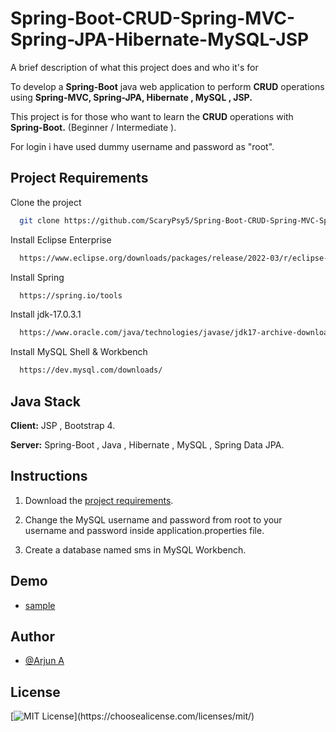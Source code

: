 
# Spring-Boot-CRUD-Spring-MVC-Spring-JPA-Hibernate-MySQL-JSP

A brief description of what this project does and who it's for

To develop a **Spring-Boot** java web application to perform **CRUD** operations using **Spring-MVC, Spring-JPA, Hibernate , MySQL , JSP.**

This project is for those who want to learn the **CRUD** operations with **Spring-Boot.** 
(Beginner / Intermediate ).

For login i have used dummy username and password as "root".


## Project Requirements

Clone the project

```bash
  git clone https://github.com/ScaryPsy5/Spring-Boot-CRUD-Spring-MVC-Spring-JPA-Hibernate-MySQL-JSP.git
```

Install Eclipse Enterprise

```bash
  https://www.eclipse.org/downloads/packages/release/2022-03/r/eclipse-ide-enterprise-java-and-web-developers
```

Install Spring 

```bash
  https://spring.io/tools
```

Install jdk-17.0.3.1

```bash
  https://www.oracle.com/java/technologies/javase/jdk17-archive-downloads.html
```

Install MySQL Shell & Workbench

```bash
  https://dev.mysql.com/downloads/
```


## Java Stack

**Client:** JSP , Bootstrap 4.

**Server:** Spring-Boot , Java , Hibernate , MySQL , Spring Data JPA.


## Instructions

1) Download the [project requirements](https://github.com/ScaryPsy5/Spring-Boot-CRUD-Spring-MVC-Spring-JPA-Hibernate-MySQL-JSP/blob/main/README.md#project-requirements).

2) Change the MySQL username and password from root to your username and password inside application.properties file.

3) Create a database named sms in MySQL Workbench.


## Demo

- [sample](https://github.com/ScaryPsy5/Spring-Boot-CRUD-Spring-MVC-Spring-JPA-Hibernate-MySQL-JSP/tree/main/img)


## Author

- [@Arjun A](https://github.com/ScaryPsy5)


## License

[![MIT License](https://img.shields.io/apm/l/atomic-design-ui.svg?)](https://choosealicense.com/licenses/mit/) 


